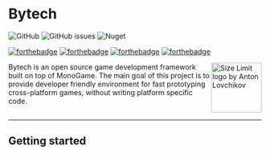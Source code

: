 # Bytech
![GitHub](https://img.shields.io/github/license/bythope/bytech?style=for-the-badge)
![GitHub issues](https://img.shields.io/github/issues-raw/bythope/bytech?style=for-the-badge)
![Nuget](https://img.shields.io/nuget/v/Bytech?style=for-the-badge)

[![forthebadge](https://forthebadge.com/images/badges/gluten-free.svg)](https://forthebadge.com)
[![forthebadge](https://forthebadge.com/images/badges/fo-real.svg)](https://forthebadge.com)
[![forthebadge](https://forthebadge.com/images/badges/powered-by-overtime.svg)](https://forthebadge.com)
[![forthebadge](https://forthebadge.com/images/badges/made-with-c-sharp.svg)](https://forthebadge.com)

<img src="https://user-images.githubusercontent.com/10467454/95395271-8752d480-08fe-11eb-871d-8a3faccde207.png" align="right"
     alt="Size Limit logo by Anton Lovchikov" width="100">

<p style="height:100px">Bytech is an open source game development framework built on top of MonoGame. The main goal of this project is to provide developer friendly environment for fast prototyping cross-platform games, without writing platform specific code.</p>

---
## Getting started




